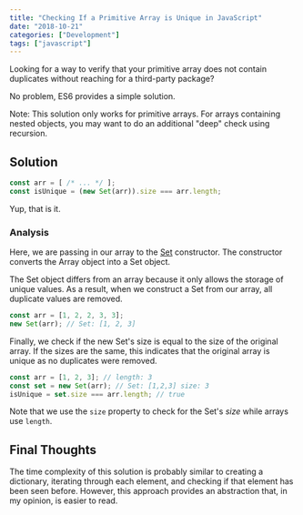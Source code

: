 ```yaml
---
title: "Checking If a Primitive Array is Unique in JavaScript"
date: "2018-10-21"
categories: ["Development"]
tags: ["javascript"]
---
```


Looking for a way to verify that your primitive array does not contain duplicates without reaching for a third-party package?

No problem, ES6 provides a simple solution.

Note: This solution only works for primitive arrays. For arrays containing nested objects, you may want to do an additional "deep" check using recursion.

## Solution

```js
const arr = [ /* ... */ ];
const isUnique = (new Set(arr)).size === arr.length;
```

Yup, that is it.

### Analysis

Here, we are passing in our array to the [Set](https://developer.mozilla.org/en-US/docs/Web/JavaScript/Reference/Global_Objects/Set) constructor. The constructor converts the Array object into a Set object.

The Set object differs from an array because it only allows the storage of unique values. As a result, when we construct a Set from our array, all duplicate values are removed.

```js
const arr = [1, 2, 2, 3, 3];
new Set(arr); // Set: [1, 2, 3]
```

Finally, we check if the new Set's size is equal to the size of the original array. If the sizes are the same, this indicates that the original array is unique as no duplicates were removed.

```js
const arr = [1, 2, 3]; // length: 3
const set = new Set(arr); // Set: [1,2,3] size: 3
isUnique = set.size === arr.length; // true
```

Note that we use the `size` property to check for the Set's _size_ while arrays use `length`.

## Final Thoughts

The time complexity of this solution is probably similar to creating a dictionary, iterating through each element, and checking if that element has been seen before. However, this approach provides an abstraction that, in my opinion, is easier to read.
